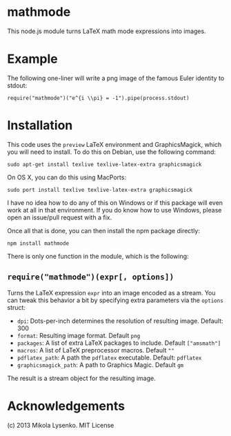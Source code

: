 mathmode
========
This node.js module turns LaTeX math mode expressions into images.

Example
=======
The following one-liner will write a png image of the famous Euler identity to stdout:

    require("mathmode")("e^{i \\pi} = -1").pipe(process.stdout)

Installation
============

This code uses the `preview` LaTeX environment and GraphicsMagick, which you will need to install.  To do this on Debian, use the following command:

    sudo apt-get install texlive texlive-latex-extra graphicsmagick

On OS X, you can do this using MacPorts:

    sudo port install texlive texlive-latex-extra graphicsmagick
    
I have no idea how to do any of this on Windows or if this package will even work at all in that environment. If you do know how to use Windows, please open an issue/pull request with a fix.

Once all that is done, you can then install the npm package directly:

    npm install mathmode

There is only one function in the module, which is the following:


`require("mathmode")(expr[, options])`
--------------------------------------

Turns the LaTeX expression `expr` into an image encoded as a stream.  You can tweak this behavior a bit by specifying extra parameters via the `options` struct:

* `dpi`: Dots-per-inch determines the resolution of resulting image.  Default: 300
* `format`:  Resulting image format. Default `png`
* `packages`: A list of extra LaTeX packages to include.  Default `["amsmath"]`
* `macros`: A list of LaTeX preprocessor macros.  Default `""`
* `pdflatex_path`: A path the `pdflatex` executable.  Default: `pdflatex`
* `graphicsmagick_path`: A path to Graphics Magic.  Default `gm`

The result is a stream object for the resulting image.


Acknowledgements
================
(c) 2013 Mikola Lysenko.  MIT License
